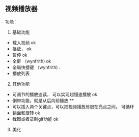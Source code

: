 ﻿
## 视频播放器

功能：

1. 基础功能
  - 载入视频 ok
  - 播放， ok
  - 暂停 ok 
  - 全屏 （wynfrith) ok
  - 全局快捷键 （wynfrith) .
  - 播放列表 

2. 其他功能
  - 可调节的播放速读， 可以实现超慢速播放 ok
  - 倒带功能，就是从后向前播放   **
  - 可以插入两个关键点，可以把视频播放局限在亮点之间， 可循环
  - 镜面和旋转 ok
  - 截图或者录制gif功能 ok

3. 美化
  